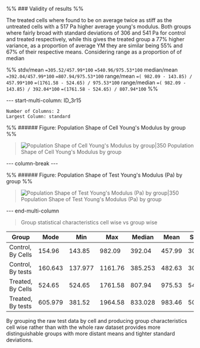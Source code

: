 
%% ### Validity of results %%

The treated cells where found to be on average twice as stiff as the untreated cells with a $517 \ \text{Pa}$ higher average young's modulus. Both groups where fairly broad with standard deviations of $306$ and $541 \ \text{Pa}$ for control and treated respectively, while this gives the treated group a $77\%$ higher variance, as a proportion of average YM they are similar being $55\%$ and $67\%$ of their respective means. Considering range as a proportion of of median 

%%
stdv/mean 
`=305.52/457.99*100`
`=540.96/975.53*100`
median/mean 
`=392.04/457.99*100`
`=807.94/975.53*100`
range/mean
`=( 982.09 - 143.85) / 457.99*100`
`=(1761.58 - 524.65) / 975.53*100`
range/median
`=( 982.09 - 143.85) / 392.04*100`
`=(1761.58 - 524.65) / 807.94*100`
%%

--- start-multi-column: ID_3r15
```column-settings
Number of Columns: 2
Largest Column: standard
```


%% ###### Figure: Population Shape of Cell Young's Modulus by group %%

> ![Population Shape of Cell Young's Modulus by group|350](Projects/Uni%20Projects/Individual%20project/Assesments/Dissertation/Sections/attachments/YM+Range_Viol_comparison_byCell.svg)
> Population Shape of Cell Young's Modulus by group


--- column-break ---


%% ###### Figure: Population Shape of Test Young's Modulus (Pa) by group %%

> ![Population Shape of Test Young's Modulus (Pa) by group|350](Projects/Uni%20Projects/Individual%20project/Assesments/Dissertation/Sections/attachments/YM+Residuals_Viol_comparison_byExperiment.svg)
> Population Shape of Test Young's Modulus (Pa) by group


--- end-multi-column

> Group statistical characteristics cell wise vs group wise 

| Group   | Mode   | Min    | Max     | Median | Mean   | StDev  |
| ------- | ------ | ------ | ------- | ------ | ------ | ------ |
| Control, By Cells | 154.96 | 143.85 | 982.09  | 392.04 | 457.99 | 305.52 |
| Control, By tests | 160.643 | 137.977 | 1161.76 | 385.253 | 482.63 | 301.24 |
| Treated, By Cells | 524.65 | 524.65 | 1761.58 | 807.94 | 975.53 | 540.96 |
| Treated, By tests | 605.979 | 381.52  | 1964.58 | 833.028 | 983.46 | 506.70 |

By grouping the raw test data by cell and producing group characteristics cell wise rather than with the whole raw dataset provides more distinguishable groups with more distant means and tighter standard deviations.